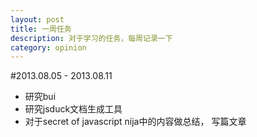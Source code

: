 ```yaml
---
layout: post
title: 一周任务
description: 对于学习的任务，每周记录一下
category: opinion
---
```


#2013.08.05 - 2013.08.11
- 研究bui
- 研究jsduck文档生成工具
- 对于secret of javascript nija中的内容做总结， 写篇文章